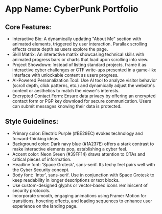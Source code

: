 # **App Name**: CyberPunk Portfolio

## Core Features:

- Interactive Bio: A dynamically updating "About Me" section with animated elements, triggered by user interaction. Parallax scrolling effects create depth as users explore the page.
- Skill Matrix: An interactive matrix showcasing technical skills with animated progress bars or charts that load upon scrolling into view.
- Project Showdown: Instead of listing standard projects, frame it as interactive cyber challenges or CTF write-ups presented in a game-like interface with unlockable content as users progress.
- AI-Powered Personalization Tool: Use AI tool to analyze visitor behavior (scroll depth, click patterns, etc.) and dynamically adjust the website's content or aesthetics to match the viewer's interests.
- Encrypted Contact Form: Ensure data privacy by offering an encrypted contact form or PGP key download for secure communication. Users can submit messages knowing their data is protected.

## Style Guidelines:

- Primary color: Electric Purple (#BE29EC) evokes technology and forward-thinking ideas.
- Background color: Dark navy blue (#1A237E) offers a stark contrast to make interactive elements pop, establishing a cyber feel.
- Accent color: Neon Green (#39FF14) draws attention to CTAs and critical pieces of information.
- Headline font: 'Space Grotesk', sans-serif. Its techy feel pairs well with the Cyber Security concept.
- Body font: 'Inter', sans-serif. Use in conjunction with Space Grotesk to keep readability in longer descriptions or text blocks.
- Use custom-designed glyphs or vector-based icons reminiscent of security protocols.
- Incorporate smooth, engaging animations using Framer Motion for transitions, hovering effects, and loading sequences to enhance user experience on the landing page.